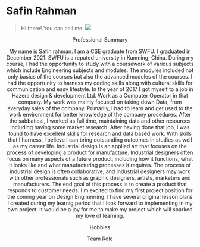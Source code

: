 # Safin Rahman 
> Hi there! You can call me.
![](https://i.ibb.co/mv1GSFG/safin-1.png)
<p align="center">Professional Summary</p>
<p align="center">
My name is Safin rahman. I am a CSE graduate from SWFU. I graduated in December 2021. SWFU is a reputed university in Kunming, China. During my course, I had the opportunity to study with a coursework of various subjects which include Engineering subjects and modules. The modules included not only basics of the courses but also the advanced modules of the courses. I had the opportunity to harness
my coding skills along with cultural skills for communication and easy lifestyle.
In the year of 2017 I got myself to a job in Hazera design & development Ltd.
Work as a Computer Operator in that company. My work was mainly focused on taking
down Data, from everyday sales of the company. Primarily, I had to learn and get
used to the work environment for better knowledge of the company procedures. After
the sabbatical, I worked as full time, maintaining data and other resources including
having some market research. After having done that job, I was found to have excellent skills for research and data based work. With skills that I harness, I believe I can bring outstanding outcomes in studies as well as my career life.
Industrial design is an applied art that focuses on the process of developing a product for manufacture. Industrial designers often focus on many aspects of a future product, 
including how it functions, what it looks like and what manufacturing processes it requires. 
The process of industrial design is often collaborative, and industrial designers may work 
with other professionals such as graphic designers, artists, marketers and manufacturers. 
The end goal of this process is to create a product that responds to customer needs. 
I'm excited to find my first project position for the coming year on Design Engineering. I have several original lesson plans I created during my learnig period that I look forward to implementing in my own project. It would be a joy for me to make my project which will sparked my love of learning.
</p>
<p align="center">Hobbies</p>
<p align="center">

</p>
<p align="center">Team Role</p>
<p align="center">
</p>